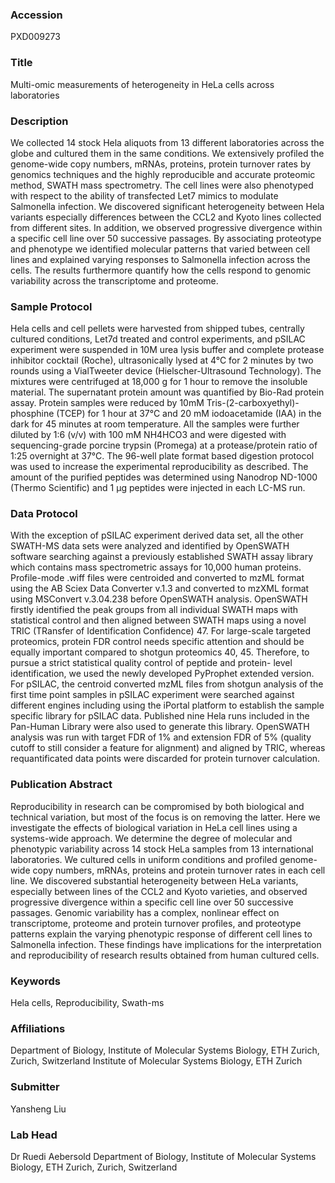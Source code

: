 ### Accession
PXD009273

### Title
Multi-omic measurements of heterogeneity in HeLa cells across laboratories

### Description
We collected 14 stock Hela aliquots from 13 different laboratories across the globe and cultured them in the same conditions. We extensively profiled the genome-wide copy numbers, mRNAs, proteins, protein turnover rates by genomics techniques and the highly reproducible and accurate proteomic method, SWATH mass spectrometry. The cell lines were also phenotyped with respect to the ability of transfected Let7 mimics to modulate Salmonella infection. We discovered significant heterogeneity between Hela variants especially differences between the CCL2 and Kyoto lines collected from different sites. In addition, we observed progressive divergence within a specific cell line over 50 successive passages. By associating proteotype and phenotype we identified molecular patterns that varied between cell lines and explained varying responses to Salmonella infection across the cells. The results furthermore quantify how the cells respond to genomic variability across the transcriptome and proteome.

### Sample Protocol
Hela cells and cell pellets were harvested from shipped tubes, centrally cultured conditions, Let7d treated and control experiments, and pSILAC experiment were suspended in 10M urea lysis buffer and complete protease inhibitor cocktail (Roche), ultrasonically lysed at 4°C for 2 minutes by two rounds using a VialTweeter device (Hielscher-Ultrasound Technology). The mixtures were centrifuged at 18,000 g for 1 hour to remove the insoluble material. The supernatant protein amount was quantified by Bio-Rad protein assay. Protein samples were reduced by 10mM Tris-(2-carboxyethyl)-phosphine (TCEP) for 1 hour at 37°C and 20 mM iodoacetamide (IAA) in the dark for 45 minutes at room temperature. All the samples were further diluted by 1:6 (v/v) with 100 mM NH4HCO3 and were digested with sequencing-grade porcine trypsin (Promega) at a protease/protein ratio of 1:25 overnight at 37°C. The 96-well plate format based digestion protocol was used to increase the experimental reproducibility as described. The amount of the purified peptides was determined using Nanodrop ND-1000 (Thermo Scientific) and 1 μg peptides were injected in each LC-MS run.

### Data Protocol
With the exception of pSILAC experiment derived data set, all the other SWATH-MS data sets were analyzed and identified by OpenSWATH software searching against a previously established SWATH assay library which contains mass spectrometric assays for 10,000 human proteins. Profile-mode .wiff files were centroided and converted to mzML format using the AB Sciex Data Converter v.1.3 and converted to mzXML format using MSConvert v.3.04.238 before OpenSWATH analysis. OpenSWATH firstly identified the peak groups from all individual SWATH maps with statistical control and then aligned between SWATH maps using a novel TRIC (TRansfer of Identification Confidence) 47. For large-scale targeted proteomics, protein FDR control needs specific attention and should be equally important compared to shotgun proteomics 40, 45. Therefore, to pursue a strict statistical quality control of peptide and protein- level identification, we used the newly developed PyProphet extended version. For pSILAC, the centroid converted mzML files from shotgun analysis of the first time point samples in pSILAC experiment were searched against different engines including using the iPortal platform to establish the sample specific library for pSILAC data. Published nine Hela runs included in the Pan-Human Library were also used to generate this library. OpenSWATH analysis was run with target FDR of 1% and extension FDR of 5% (quality cutoff to still consider a feature for alignment) and aligned by TRIC, whereas requantificated data points were discarded for protein turnover calculation.

### Publication Abstract
Reproducibility in research can be compromised by both biological and technical variation, but most of the focus is on removing the latter. Here we investigate the effects of biological variation in HeLa cell lines using a systems-wide approach. We determine the degree of molecular and phenotypic variability across 14 stock HeLa samples from 13 international laboratories. We cultured cells in uniform conditions and profiled genome-wide copy numbers, mRNAs, proteins and protein turnover rates in each cell line. We discovered substantial heterogeneity between HeLa variants, especially between lines of the CCL2 and Kyoto varieties, and observed progressive divergence within a specific cell line over 50 successive passages. Genomic variability has a complex, nonlinear effect on transcriptome, proteome and protein turnover profiles, and proteotype patterns explain the varying phenotypic response of different cell lines to Salmonella infection. These findings have implications for the interpretation and reproducibility of research results obtained from human cultured cells.

### Keywords
Hela cells, Reproducibility, Swath-ms

### Affiliations
Department of Biology, Institute of Molecular Systems Biology, ETH Zurich, Zurich, Switzerland
Institute of Molecular Systems Biology, ETH Zurich

### Submitter
Yansheng Liu

### Lab Head
Dr Ruedi Aebersold
Department of Biology, Institute of Molecular Systems Biology, ETH Zurich, Zurich, Switzerland


